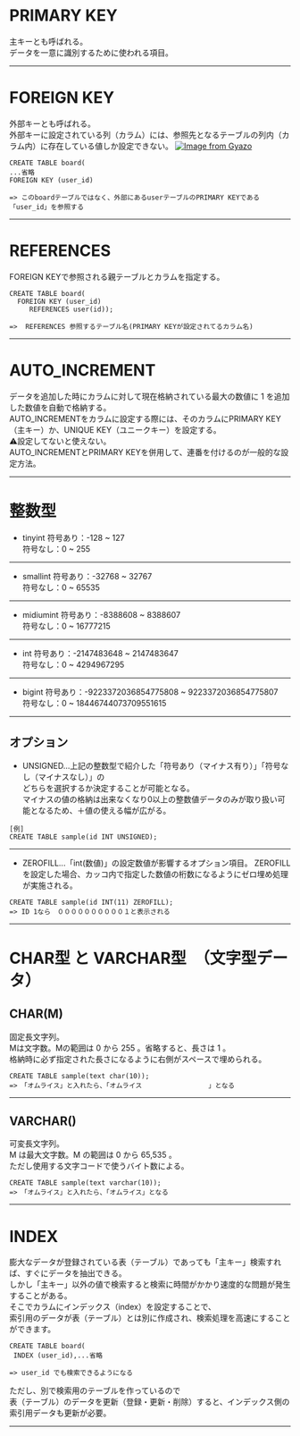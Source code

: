 # PRIMARY KEY
主キーとも呼ばれる。    
データを一意に識別するために使われる項目。
***

# FOREIGN KEY
外部キーとも呼ばれる。   
外部キーに設定されている列（カラム）には、参照先となるテーブルの列内（カラム内）に存在している値しか設定できない。
[![Image from Gyazo](https://i.gyazo.com/d5bcb83568e8237113aa4077da395f58.png)](https://gyazo.com/d5bcb83568e8237113aa4077da395f58)
~~~
CREATE TABLE board(
...省略
FOREIGN KEY (user_id)

=> このboardテーブルではなく、外部にあるuserテーブルのPRIMARY KEYである「user_id」を参照する
~~~~
***

# REFERENCES
FOREIGN KEYで参照される親テーブルとカラムを指定する。
~~~
CREATE TABLE board(
  FOREIGN KEY (user_id)
     REFERENCES user(id));
 
=>  REFERENCES 参照するテーブル名(PRIMARY KEYが設定されてるカラム名)
~~~
***

# AUTO_INCREMENT 
データを追加した時にカラムに対して現在格納されている最大の数値に 1 を追加した数値を自動で格納する。   
AUTO_INCREMENTをカラムに設定する際には、そのカラムにPRIMARY KEY（主キー）か、UNIQUE KEY（ユニークキー）を設定する。   
⚠️設定してないと使えない。    
AUTO_INCREMENTとPRIMARY KEYを併用して、連番を付けるのが一般的な設定方法。
***

# 整数型
- tinyint
符号あり：-128 ~ 127   
符号なし：0 ~ 255
***

- smallint
符号あり：-32768 ~ 32767   
符号なし：0 ~ 65535
***

- midiumint
符号あり：-8388608 ~ 8388607   
符号なし：0 ~ 16777215
***

- int
符号あり：-2147483648 ~ 2147483647     
符号なし：0 ~ 4294967295
***

- bigint
符号あり：-9223372036854775808 ~ 9223372036854775807   
符号なし：0 ~ 18446744073709551615
***

## オプション
- UNSIGNED...上記の整数型で紹介した「符号あり（マイナス有り）」「符号なし（マイナスなし）」の   
  どちらを選択するか決定することが可能となる。    
  マイナスの値の格納は出来なくなり0以上の整数値データのみが取り扱い可能となるため、＋値の使える幅が広がる。
~~~
[例]
CREATE TABLE sample(id INT UNSIGNED);
~~~
***

- ZEROFILL...「int(数値)」の設定数値が影響するオプション項目。
  ZEROFILLを設定した場合、カッコ内で指定した数値の桁数になるようにゼロ埋め処理が実施される。
~~~
CREATE TABLE sample(id INT(11) ZEROFILL);
=> ID 1なら　００００００００００１と表示される
~~~
***

# CHAR型 と VARCHAR型　（文字型データ）
## CHAR(M)
固定長文字列。   
Mは文字数。Mの範囲は 0 から 255 。省略すると、長さは 1 。   
格納時に必ず指定された長さになるように右側がスペースで埋められる。
~~~
CREATE TABLE sample(text char(10));
=>　「オムライス」と入れたら、「オムライス　　　　　　　　　　」となる
~~~
***

## VARCHAR()
可変長文字列。   
M は最大文字数。M の範囲は 0 から 65,535 。   
ただし使用する文字コードで使うバイト数による。
~~~
CREATE TABLE sample(text varchar(10));
=>　「オムライス」と入れたら、「オムライス」となる
~~~
***

# INDEX
膨大なデータが登録されている表（テーブル）であっても「主キー」検索すれば、すぐにデータを抽出できる。    
しかし「主キー」以外の値で検索すると検索に時間がかかり速度的な問題が発生することがある。    
そこでカラムにインデックス（index）を設定することで、   
索引用のデータが表（テーブル）とは別に作成され、検索処理を高速にすることができます。    
~~~
CREATE TABLE board(
 INDEX (user_id),...省略

=> user_id でも検索できるようになる
~~~
ただし、別で検索用のテーブルを作っているので    
表（テーブル）のデータを更新（登録・更新・削除）すると、インデックス側の索引用データも更新が必要。
***

## 
